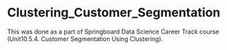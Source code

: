 # Clustering_Customer_Segmentation
This was done as a part of Springboard Data Science Career Track course (Unit10.5.4. Customer Segmentation Using Clustering).
